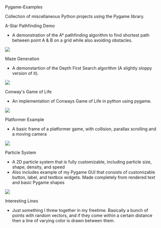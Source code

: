﻿Pygame-Examples

Collection of miscellaneous Python projects using the Pygame library.

A-Star Pathfinding Demo

- A demonstration of the A\* pathfinding algorithm to find shortest path between point A & B on a grid while also avoiding obstacles.

![](Aspose.Words.0d445cdd-35e5-49e2-9758-5bd60212ec80.001.png)

Maze Generation

- A demonstartion of the Depth First Search algorithm (A slightly sloppy version of it).

![](Aspose.Words.0d445cdd-35e5-49e2-9758-5bd60212ec80.002.png)

Conway's Game of Life

- An implementation of Conways Game of Life in python using pygame.

![](Aspose.Words.0d445cdd-35e5-49e2-9758-5bd60212ec80.003.png)

Platformer Example

- A basic frame of a platformer game, with collision, parallax scrolling and a moving camera

![](Aspose.Words.0d445cdd-35e5-49e2-9758-5bd60212ec80.004.png)

Particle System

- A 2D particle system that is fully customizable, including particle size, shape, density, and speed
- Also includes example of my Pygame GUI that consists of customizable button, label, and textbox widgets. Made completely from rendered text and basic Pygame shapes

![](Aspose.Words.0d445cdd-35e5-49e2-9758-5bd60212ec80.005.png)

Interesting Lines

- Just something I threw together in my freetime. Basically a bunch of points with random vectors, and if they come within a certain distance then a line of varying color is drawn between them.


